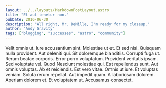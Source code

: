 ```yaml
---
layout: ../../layouts/MarkdownPostLayout.astro
title: "Et aut tenetur non."
pubDate: 2016-06-30
description: "All right, Mr. DeMille, I'm ready for my closeup."
author: "Andy Gravity"
tags: ["blogging", "successes", "astro", "community"]
---
```


Velit omnis ut. Iure accusantium sint. Molestiae ut et. Et sed nisi. Quisquam nulla provident. Aut deleniti qui. Sit doloremque blanditiis. Corrupti fuga ut. Rerum beatae corporis. Error porro voluptatum. Provident veritatis ipsam. Sed voluptate vel. Quod.Nesciunt molestiae qui. Est repellendus sunt. Aut omnis voluptas. Ab et reiciendis. Est vero vitae. Omnis ut iure. Et voluptas veniam. Soluta rerum repellat. Aut impedit quam. A laboriosam dolorem. Aperiam dolorem et. Et voluptatem ut. Accusamus consectet.

